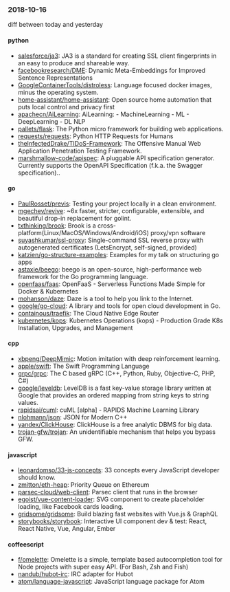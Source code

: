 ### 2018-10-16
diff between today and yesterday

#### python
* [salesforce/ja3](https://github.com/salesforce/ja3): JA3 is a standard for creating SSL client fingerprints in an easy to produce and shareable way.
* [facebookresearch/DME](https://github.com/facebookresearch/DME): Dynamic Meta-Embeddings for Improved Sentence Representations
* [GoogleContainerTools/distroless](https://github.com/GoogleContainerTools/distroless):  Language focused docker images, minus the operating system.
* [home-assistant/home-assistant](https://github.com/home-assistant/home-assistant):  Open source home automation that puts local control and privacy first
* [apachecn/AiLearning](https://github.com/apachecn/AiLearning): AiLearning:  - MachineLearning - ML - DeepLearning - DL NLP
* [pallets/flask](https://github.com/pallets/flask): The Python micro framework for building web applications.
* [requests/requests](https://github.com/requests/requests): Python HTTP Requests for Humans 
* [theInfectedDrake/TIDoS-Framework](https://github.com/theInfectedDrake/TIDoS-Framework): The Offensive Manual Web Application Penetration Testing Framework.
* [marshmallow-code/apispec](https://github.com/marshmallow-code/apispec): A pluggable API specification generator. Currently supports the OpenAPI Specification (f.k.a. the Swagger specification)..

#### go
* [PaulRosset/previs](https://github.com/PaulRosset/previs):  Testing your project locally in a clean environment.
* [mgechev/revive](https://github.com/mgechev/revive):  ~6x faster, stricter, configurable, extensible, and beautiful drop-in replacement for golint.
* [txthinking/brook](https://github.com/txthinking/brook): Brook is a cross-platform(Linux/MacOS/Windows/Android/iOS) proxy/vpn software
* [suyashkumar/ssl-proxy](https://github.com/suyashkumar/ssl-proxy): Single-command SSL reverse proxy with autogenerated certificates (LetsEncrypt, self-signed, provided)
* [katzien/go-structure-examples](https://github.com/katzien/go-structure-examples): Examples for my talk on structuring go apps
* [astaxie/beego](https://github.com/astaxie/beego): beego is an open-source, high-performance web framework for the Go programming language.
* [openfaas/faas](https://github.com/openfaas/faas): OpenFaaS - Serverless Functions Made Simple for Docker & Kubernetes
* [mohanson/daze](https://github.com/mohanson/daze): Daze is a tool to help you link to the Internet.
* [google/go-cloud](https://github.com/google/go-cloud): A library and tools for open cloud development in Go.
* [containous/traefik](https://github.com/containous/traefik): The Cloud Native Edge Router
* [kubernetes/kops](https://github.com/kubernetes/kops): Kubernetes Operations (kops) - Production Grade K8s Installation, Upgrades, and Management

#### cpp
* [xbpeng/DeepMimic](https://github.com/xbpeng/DeepMimic): Motion imitation with deep reinforcement learning.
* [apple/swift](https://github.com/apple/swift): The Swift Programming Language
* [grpc/grpc](https://github.com/grpc/grpc): The C based gRPC (C++, Python, Ruby, Objective-C, PHP, C#)
* [google/leveldb](https://github.com/google/leveldb): LevelDB is a fast key-value storage library written at Google that provides an ordered mapping from string keys to string values.
* [rapidsai/cuml](https://github.com/rapidsai/cuml): cuML [alpha] - RAPIDS Machine Learning Library
* [nlohmann/json](https://github.com/nlohmann/json): JSON for Modern C++
* [yandex/ClickHouse](https://github.com/yandex/ClickHouse): ClickHouse is a free analytic DBMS for big data.
* [trojan-gfw/trojan](https://github.com/trojan-gfw/trojan): An unidentifiable mechanism that helps you bypass GFW.

#### javascript
* [leonardomso/33-js-concepts](https://github.com/leonardomso/33-js-concepts):  33 concepts every JavaScript developer should know.
* [zmitton/eth-heap](https://github.com/zmitton/eth-heap): Priority Queue on Ethereum
* [parsec-cloud/web-client](https://github.com/parsec-cloud/web-client): Parsec client that runs in the browser
* [egoist/vue-content-loader](https://github.com/egoist/vue-content-loader): SVG component to create placeholder loading, like Facebook cards loading.
* [gridsome/gridsome](https://github.com/gridsome/gridsome):  Build blazing fast websites with Vue.js & GraphQL
* [storybooks/storybook](https://github.com/storybooks/storybook): Interactive UI component dev & test: React, React Native, Vue, Angular, Ember

#### coffeescript
* [f/omelette](https://github.com/f/omelette): Omelette is a simple, template based autocompletion tool for Node projects with super easy API. (For Bash, Zsh and Fish)
* [nandub/hubot-irc](https://github.com/nandub/hubot-irc): IRC adapter for Hubot
* [atom/language-javascript](https://github.com/atom/language-javascript): JavaScript language package for Atom
